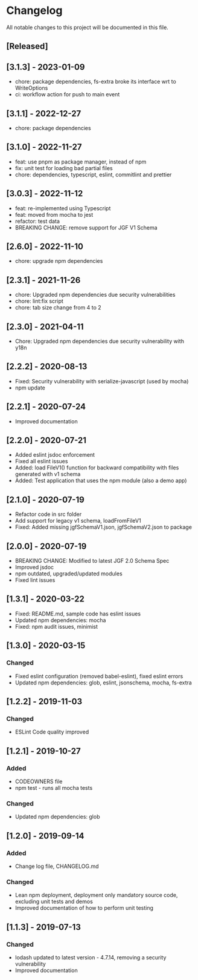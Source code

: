 # Changelog
All notable changes to this project will be documented in this file.

## [Released]

## [3.1.3] - 2023-01-09
- chore: package dependencies, fs-extra broke its interface wrt to WriteOptions
- ci: workflow action for push to main event

## [3.1.1] - 2022-12-27
- chore: package dependencies

## [3.1.0] - 2022-11-27
- feat: use pnpm as package manager, instead of npm
- fix: unit test for loading bad partial files
- chore: dependencies, typescript, eslint, commitlint and prettier

## [3.0.3] - 2022-11-12
- feat: re-implemented using Typescript
- feat: moved from mocha to jest
- refactor: test data
- BREAKING CHANGE: remove support for JGF V1 Schema

## [2.6.0] - 2022-11-10
- chore: upgrade npm dependencies

## [2.3.1] - 2021-11-26
- chore: Upgraded npm dependencies due security vulnerabilities
- chore: lint:fix script
- chore: tab size change from 4 to 2

## [2.3.0] - 2021-04-11
- Chore: Upgraded npm dependencies due security vulnerability with y18n

## [2.2.2] - 2020-08-13
- Fixed: Security vulnerability with serialize-javascript (used by mocha)
- npm update

## [2.2.1] - 2020-07-24
- Improved documentation

## [2.2.0] - 2020-07-21
- Added eslint jsdoc enforcement
- Fixed all eslint issues
- Added: load FileV1() function for backward compatibility with files generated with v1 schema
- Added: Test application that uses the npm module (also a demo app)

## [2.1.0] - 2020-07-19
- Refactor code in src folder
- Add support for legacy v1 schema, loadFromFileV1
- Fixed: Added missing jgfSchemaV1.json, jgfSchemaV2.json to package

## [2.0.0] - 2020-07-19
- BREAKING CHANGE: Modified to latest JGF 2.0 Schema Spec
- Improved jsdoc
- npm outdated, upgraded/updated modules
- Fixed lint issues

## [1.3.1] - 2020-03-22
- Fixed: README.md, sample code has eslint issues
- Updated npm dependencies: mocha
- Fixed: npm audit issues, minimist

## [1.3.0] - 2020-03-15

### Changed
- Fixed eslint configuration (removed babel-eslint), fixed eslint errors
- Updated npm dependencies: glob, eslint, jsonschema, mocha, fs-extra

## [1.2.2] - 2019-11-03

### Changed
- ESLint Code quality improved

## [1.2.1] - 2019-10-27

### Added
- CODEOWNERS file
- npm test - runs all mocha tests

### Changed
- Updated npm dependencies: glob

## [1.2.0] - 2019-09-14

### Added
- Change log file, CHANGELOG&#46;md

### Changed
- Lean npm deployment, deployment only mandatory source code, excluding unit tests and demos
- Improved documentation of how to perform unit testing 

## [1.1.3] - 2019-07-13

### Changed
- lodash updated to latest version - 4.7.14, removing a security vulnerability
- Improved documentation
